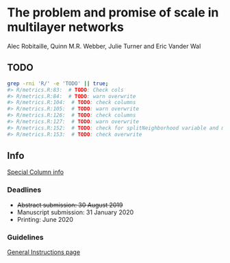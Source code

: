 
<!-- README.md is generated from README.Rmd. Please edit that file -->

<!-- badges: start -->

<!-- badges: end -->

# The problem and promise of scale in multilayer networks

Alec Robitaille, Quinn M.R. Webber, Julie Turner and Eric Vander Wal

## TODO

``` bash
grep -rni 'R/' -e 'TODO' || true;
#> R/metrics.R:83:  # TODO: Check cols
#> R/metrics.R:84:  # TODO: warn overwrite 
#> R/metrics.R:104:  # TODO: check columns
#> R/metrics.R:105:  # TODO: warn overwrite
#> R/metrics.R:126:  # TODO: check columns
#> R/metrics.R:127:  # TODO: warn overwrite
#> R/metrics.R:152:  # TODO: check for splitNeighborhood variable and multidegree
#> R/metrics.R:153:  # TODO: check overwrite
```

## Info

[Special Column
info](https://academic.oup.com/CZ/pages/animal_social_system)

### Deadlines

  - ~~Abstract submission: 30 August 2019~~
  - Manuscript submission: 31 January 2020
  - Printing: June 2020

### Guidelines

[General Instructions
page](https://academic.oup.com/cz/pages/General_Instructions)
